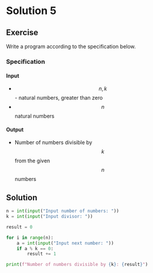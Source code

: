 # Solution 5

## Exercise

Write a program according to the specification below.

### Specification

#### Input

* $$n, k$$ - natural numbers, greater than zero
* $$n$$ natural numbers

#### Output

* Number of numbers divisible by $$k$$ from the given $$n$$ numbers

## Solution

```python
n = int(input("Input number of numbers: "))
k = int(input("Input divisor: "))

result = 0

for i in range(n):
    a = int(input("Input next number: "))
    if a % k == 0:
        result += 1

print(f"Number of numbers divisible by {k}: {result}")
```
